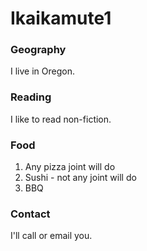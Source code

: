# Ikaikamute1

### Geography

I live in Oregon.

### Reading

I like to read non-fiction.

### Food

1. Any pizza joint will do
2. Sushi - not any joint will do
3. BBQ

### Contact

I'll call or email you.
